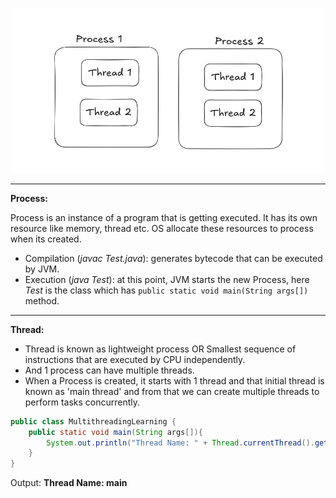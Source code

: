 ![](/diagrams/process.png)

---

**Process:**

Process is an instance of a program that is getting executed.
It has its own resource like memory, thread etc. OS allocate these resources to process when its created.

- Compilation (*javac Test.java*): generates bytecode that can be executed by JVM.
- Execution (*java Test*): at this point, JVM starts the new Process, here *Test* is the class which has `public static void main(String args[])` method.

---

**Thread:**

- Thread is known as lightweight process
  OR
  Smallest sequence of instructions that are executed by CPU independently.
- And 1 process can have multiple threads.
- When a Process is created, it starts with 1 thread and that initial thread is known as 'main thread' and from that we can create multiple threads to perform tasks concurrently.

```java
public class MultithreadingLearning {
    public static void main(String args[]){
        System.out.println("Thread Name: " + Thread.currentThread().getName());
    }
}
```

Output: **Thread Name: main**
